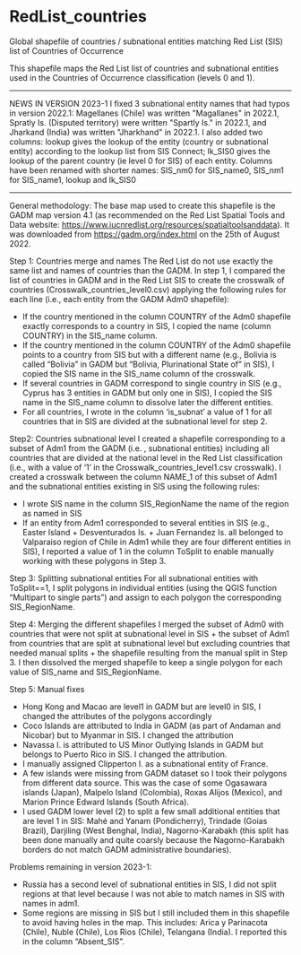 # RedList_countries
Global shapefile of countries / subnational entities matching Red List (SIS) list of Countries of Occurrence


This shapefile maps the Red List list of countries and subnational entities used in the Countries of Occurrence classification (levels 0 and 1).

*** 
NEWS IN VERSION 2023-1 
I fixed 3 subnational entity names that had typos in version 2022.1: Magellanes (Chile) was written "Magallanes" in 2022.1, Spratly Is. (Disputed territory) were written "Spartly Is." in 2022.1, and Jharkand (India) was written "Jharkhand" in 2022.1.
I also added two columns: lookup gives the lookup of the entity (country or subnational entity) according to the lookup list from SIS Connect; lk_SIS0 gives the lookup of the parent country (ie level 0 for SIS) of each entity.
Columns have been renamed with shorter names: SIS_nm0 for SIS_name0, SIS_nm1 for SIS_name1, lookup and lk_SIS0 

***

General methodology:
The base map used to create this shapefile is the GADM map version 4.1 (as recommended on the Red List Spatial Tools and Data website: https://www.iucnredlist.org/resources/spatialtoolsanddata). It was downloaded from https://gadm.org/index.html on the 25th of August 2022.

Step 1: Countries merge and names
The Red List do not use exactly the same list and names of countries than the GADM. In step 1, I compared the list of countries in GADM and in the Red List SIS to create the crosswalk of countries (Crosswalk_countries_level0.csv) applying the following rules for each line (i.e., each entity from the GADM Adm0 shapefile):
- If the country mentioned in the column COUNTRY of the Adm0 shapefile exactly corresponds to a country in SIS, I copied the name (column COUNTRY) in the SIS_name column.
- If the country mentioned in the column COUNTRY of the Adm0 shapefile points to a country from SIS but with a different name (e.g., Bolivia is called “Bolivia” in GADM but “Bolivia, Plurinational State of” in SIS), I copied the SIS name in the SIS_name column of the crosswalk.
- If several countries in GADM correspond to single country in SIS (e.g., Cyprus has 3 entities in GADM but only one in SIS), I copied the SIS name in the SIS_name column to dissolve later the different entities.
- For all countries, I wrote in the column ‘is_subnat’ a value of 1 for all countries that in SIS are divided at the subnational level for step 2.

Step2: Countries subnational level
I created a shapefile corresponding to a subset of Adm1 from the GADM (i.e. , subnational entities) including all countries that are divided at the national level in the Red List classification (i.e., with a value of ‘1’ in the Crosswalk_countries_level1.csv crosswalk). I created a crosswalk between the column NAME_1 of this subset of Adm1 and the subnational entities existing in SIS using the following rules:
- I wrote SIS name in the column SIS_RegionName the name of the region as named in SIS
- If an entity from Adm1 corresponded to several entities in SIS (e.g., Easter Island + Desventurados Is. + Juan Fernandez Is. all belonged to Valparaiso region of Chile in Adm1 while they are four different entities in SIS), I reported a value of 1 in the column ToSplit to enable manually working with these polygons in Step 3.

Step 3: Splitting subnational entities
For all subnational entities with ToSplit==1, I split polygons in individual entities (using the QGIS function “Multipart to single parts”) and assign to each polygon the corresponding SIS_RegionName.

Step 4: Merging the different shapefiles
I merged the subset of Adm0 with countries that were not split at subnational level in SIS + the subset of Adm1 from countries that are split at subnational level but excluding countries that needed manual splits + the shapefile resulting from the manual split in Step 3. I then dissolved the merged shapefile to keep a single polygon for each value of SIS_name and SIS_RegionName.

Step 5: Manual fixes
- Hong Kong and Macao are level1 in GADM but are level0 in SIS, I changed the attributes of the polygons accordingly
- Coco Islands are attributed to India in GADM (as part of Andaman and Nicobar) but to Myanmar in SIS. I changed the attribution
- Navassa I. is attributed to US Minor Outlying Islands in GADM but belongs to Puerto Rico in SIS. I changed the attribution.
- I manually assigned Clipperton I. as a subnational entity of France.
- A few islands were missing from GADM dataset so I took their polygons from different data source. This was the case of some Ogasawara islands (Japan), Malpelo Island (Colombia), Roxas Alijos (Mexico), and Marion Prince Edward Islands (South Africa).
- I used GADM lower level (2) to split a few small additional entities that are level 1 in SIS: Mahé and Yanam (Pondicherry), Trindade (Goias Brazil), Darjiling (West Benghal, India), Nagorno-Karabakh (this split has been done manually and quite coarsly because the Nagorno-Karabakh borders do not match GADM administrative boundaries).

Problems remaining in version 2023-1:
-	Russia has a second level of subnational entities in SIS, I did not split regions at that level because I was not able to match names in SIS with names in adm1.
-	Some regions are missing in SIS but I still included them in this shapefile to avoid having holes in the map. This includes: Arica y Parinacota (Chile), Nuble (Chile), Los Rios (Chile), Telangana (India). I reported this in the column “Absent_SIS”.

